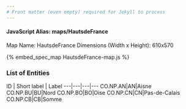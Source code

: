 ```yaml
---
# Front matter (even empty) required for Jekyll to process
---
```


#### JavaScript Alias: maps/HautsdeFrance

Map Name: HautsdeFrance
Dimensions (Width x Height): 610x570



{% embed_spec_map HautsdeFrance-map.js %}

### List of Entities

ID | Short label | Label
---|---|---|---
CO.NP.AN|AN|Aisne
CO.NP.BU|BU|Nord
CO.NP.BO|BO|Oise
CO.NP.CN|CN|Pas-de-Calais
CO.NP.CB|CB|Somme